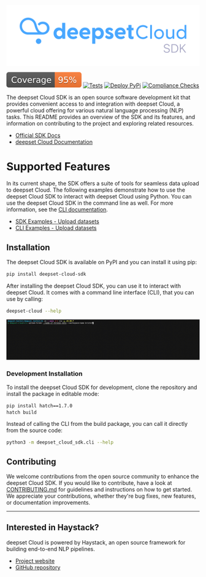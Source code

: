 <p align="center">
  <a href="https://cloud.deepset.ai/"><img src="/assets/logo.png"  alt="deepset Cloud SDK"></a>
</p>

[![Coverage badge](https://github.com/deepset-ai/deepset-cloud-sdk/raw/python-coverage-comment-action-data/badge.svg)](https://github.com/deepset-ai/deepset-cloud-sdk/tree/python-coverage-comment-action-data)
[![Tests](https://github.com/deepset-ai/deepset-cloud-sdk/actions/workflows/continuous-integration.yml/badge.svg)](https://github.com/deepset-ai/deepset-cloud-sdk/actions/workflows/continuous-integration.yml)
[![Deploy PyPi](https://github.com/deepset-ai/deepset-cloud-sdk/actions/workflows/deploy-prod.yml/badge.svg)](https://github.com/deepset-ai/deepset-cloud-sdk/actions/workflows/deploy-prod.yml)
[![Compliance Checks](https://github.com/deepset-ai/deepset-cloud-sdk/actions/workflows/compliance.yml/badge.svg)](https://github.com/deepset-ai/deepset-cloud-sdk/actions/workflows/compliance.yml)

The deepset Cloud SDK is an open source software development kit that provides convenient access to and integration with deepset Cloud, a powerful cloud offering for various natural language processing (NLP) tasks.
This README provides an overview of the SDK and its features, and information on contributing to the project and exploring related resources.

- [Official SDK Docs](https://sdk.cloud.deepset.ai)
- [deepset Cloud Documentation](https://docs.cloud.deepset.ai/)

# Supported Features

In its current shape, the SDK offers a suite of tools for seamless data upload to deepset Cloud. 
The following examples demonstrate how to use the deepset Cloud SDK to interact with deepset Cloud using Python.
You can use the deepset Cloud SDK in the command line as well. For more information, see the [CLI documentation](/examples/cli/README.md).

-   [SDK Examples - Upload datasets](/examples/sdk/upload.py)
-   [CLI Examples - Upload datasets](/examples/cli/README.md)

## Installation
The deepset Cloud SDK is available on PyPI and you can install it using pip:
```bash
pip install deepset-cloud-sdk
```

After installing the deepset Cloud SDK, you can use it to interact with deepset Cloud. It comes with a command line interface (CLI), that you can use by calling:
```bash
deepset-cloud --help
```

<p align="center">
  <a href="https://cloud.deepset.ai/"><img src="/assets/cli.gif"  alt="deepset Cloud CLI"></a>
</p>

### Development Installation
To install the deepset Cloud SDK for development, clone the repository and install the package in editable mode:
```bash
pip install hatch==1.7.0
hatch build
```

Instead of calling the CLI from the build package, you can call it directly from the source code:
```bash
python3 -m deepset_cloud_sdk.cli --help
```

## Contributing
We welcome contributions from the open source community to enhance the deepset Cloud SDK. If you would like to contribute, have a look at [CONTRIBUTING.md](CONTRIBUTING.md) for guidelines and instructions on how to get started.
We appreciate your contributions, whether they're bug fixes, new features, or documentation improvements.


---

## Interested in Haystack?
deepset Cloud is powered by Haystack, an open source framework for building end-to-end NLP pipelines.

 -    [Project website](https://haystack.deepset.ai/)
 -    [GitHub repository](https://github.com/deepset-ai/haystack)
